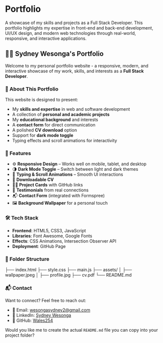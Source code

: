 # Portfolio
A showcase of my skills and projects as a Full Stack Developer. This portfolio highlights my expertise in front-end and back-end development, UI/UX design, and modern web technologies through real-world, responsive, and interactive applications.

## 🧑‍💻 Sydney Wesonga's Portfolio

Welcome to my personal portfolio website - a responsive, modern, and interactive showcase of my work, skills, and interests as a **Full Stack Developer**.

### 📌 About This Portfolio

This website is designed to present:

* My **skills and expertise** in web and software development
* A collection of **personal and academic projects**
* My **educational background** and interests
* A **contact form** for direct communication
* A polished **CV download** option
* Support for **dark mode toggle**
* Typing effects and scroll animations for interactivity


### 🧩 Features

* ⚙️ **Responsive Design** – Works well on mobile, tablet, and desktop
* 🌗 **Dark Mode Toggle** – Switch between light and dark themes
* 🧠 **Typing & Scroll Animations** – Smooth UI interactions
* 📄 **Downloadable CV**
* 👨‍💻 **Project Cards** with GitHub links
* 💬 **Testimonials** from real connections
* 📬 **Contact Form** (integrated with Formspree)
* 🖼️ **Background Wallpaper** for a personal touch


### 🛠️ Tech Stack

* **Frontend**: HTML5, CSS3, JavaScript
* **Libraries**: Font Awesome, Google Fonts
* **Effects**: CSS Animations, Intersection Observer API
* **Deployment**:  GitHub Page

### 📁 Folder Structure

├── index.html
├── style.css
├── main.js
├── assets/
│   ├── wallpaper.jpeg
│   ├── profile.jpg
├── cv.pdf
└── README.md


### 📬 Contact

Want to connect? Feel free to reach out:

* 📧 Email: [wesongasydney2@gmail.com](mailto:wesongasydney2@gmail.com)
* 🔗 LinkedIn: [Sydney Wesonga](https://www.linkedin.com/in/sydney-wesonga-4102992a1)
* 🐙 GitHub: [Wales254](https://github.com/Wales254)


Would you like me to create the actual `README.md` file you can copy into your project folder?
